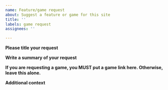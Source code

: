 ```yaml
---
name: Feature/game request
about: Suggest a feature or game for this site
title: ''
labels: game request
assignees: ''

---
```


**Please title your request**

**Write a summary of your request**

**If you are requesting a game, you MUST put a game link here. Otherwise, leave this alone.**

**Additional context**
